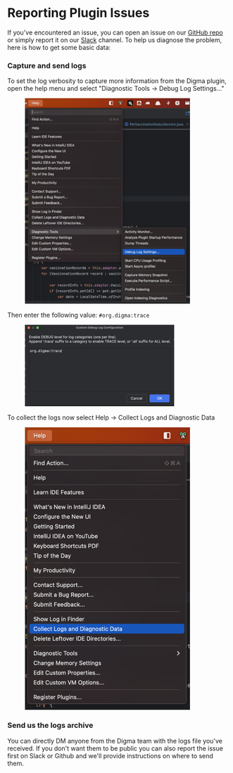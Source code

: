 # Reporting Plugin Issues

If you've encountered an issue, you can open an issue on our [GitHub repo](https://github.com/digma-ai/digma) or simply report it on our [Slack](https://continuous-feedback.slack.com/join/shared\_invite/zt-2ebkq5qxs-Hpep2BFMfpxYTE9xq45w8A#/shared-invite/email) channel. To help us diagnose the problem, here is how to get some basic data:

### Capture and send logs

To set the log verbosity to capture more information from the Digma plugin, open the help menu and select "Diagnostic Tools -> Debug Log Settings..."

<figure><img src="../.gitbook/assets/image (40).png" alt="" width="375"><figcaption></figcaption></figure>

Then enter the following value: `#org.digma:trace`

<figure><img src="../.gitbook/assets/image (41).png" alt="" width="339"><figcaption></figcaption></figure>

To collect the logs now select Help -> Collect Logs and Diagnostic Data

<figure><img src="../.gitbook/assets/image (42).png" alt="" width="375"><figcaption></figcaption></figure>

### Send us the logs archive

You can directly DM anyone from the Digma team with the logs file you've received. If you don't want them to be public you can also report the issue first on Slack or Github and we'll provide instructions on where to send them.
